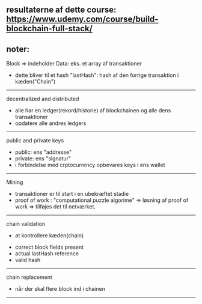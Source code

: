 resultaterne af dette course:
https://www.udemy.com/course/build-blockchain-full-stack/
----------
noter:
---
Block => indeholder
Data: eks. et array af transaktioner
- dette bliver til et hash
"lastHash": hash af den forrige transaktion i kæden("Chain")
---
decentralized and distributed
- alle har en ledger(rekord/historie) af blockchainen og alle dens transaktioner
- opdatere alle andres ledgers
---
public and private keys
- public: ens "addresse"
- private: ens "signatur"
- i forbindelse med crptocurrency opbevares keys i ens wallet
---
Mining
- transaktioner er til start i en ubekræftet stadie
- proof of work : "computational puzzle algorime"
=> løsning af proof of work => tilføjes det til netværket.
---
chain validation
- at kontrollere kæden(chain)
* correct block fields present
* actual lastHash reference 
* valid hash
---
chain replacement
- når der skal flere block ind i chainen
---




